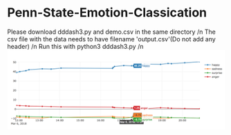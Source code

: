 # Penn-State-Emotion-Classication
Please download dddash3.py and demo.csv in the same directory /n
The csv file with the data needs to have filename 'output.csv'(Do not add any header) /n
Run this with python3 dddash3.py /n
![alt text](https://github.com/stefanjuang/Penn-State-Emotion-Classication/blob/master/Screen%20Shot%202018-03-22%20at%202.03.36%20PM.png)
